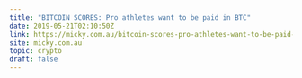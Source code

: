 ```yaml
---
title: "BITCOIN SCORES: Pro athletes want to be paid in BTC"
date: 2019-05-21T02:10:50Z
link: https://micky.com.au/bitcoin-scores-pro-athletes-want-to-be-paid-in-btc/?utm_medium=RSS&utm_source=hune
site: micky.com.au
topic: crypto
draft: false
---
```

